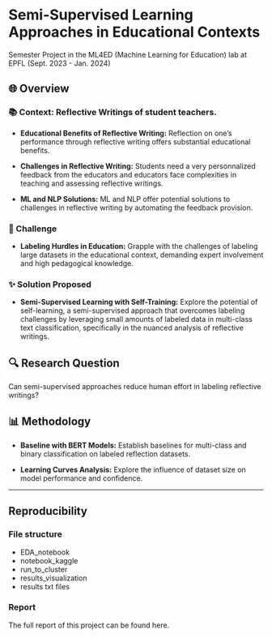 # Semi-Supervised Learning Approaches in Educational Contexts

Semester Project in the ML4ED (Machine Learning for Education) lab at EPFL (Sept. 2023 - Jan. 2024)

## 🌐 Overview

### 📚 Context: Reflective Writings of student teachers.

- **Educational Benefits of Reflective Writing:** Reflection on one’s performance through reflective writing offers substantial educational benefits.

- **Challenges in Reflective Writing:** Students need a very personnalized feedback from the educators and educators face complexities in teaching and assessing reflective writings.

- **ML and NLP Solutions:** ML and NLP offer potential solutions to challenges in reflective writing by automating the feedback provision.

### 🚧 Challenge

- **Labeling Hurdles in Education:** Grapple with the challenges of labeling large datasets in the educational context, demanding expert involvement and high pedagogical knowledge.

### ✨ Solution Proposed

- **Semi-Supervised Learning with Self-Training:** Explore the potential of self-learning, a semi-supervised approach that overcomes labeling challenges by leveraging small amounts of labeled data in multi-class text classification, specifically in the nuanced analysis of reflective writings.


## 🔍 Research Question

Can semi-supervised approaches reduce human effort in labeling reflective writings?

## 📊 Methodology

- **Baseline with BERT Models:** Establish baselines for multi-class and binary classification on labeled reflection datasets.

- **Learning Curves Analysis:** Explore the influence of dataset size on model performance and confidence.


---
## Reproducibility

### File structure

- EDA_notebook
- notebook_kaggle
- run_to_cluster
- results_visualization
- results txt files

### Report

The full report of this project can be found here.

